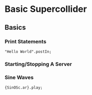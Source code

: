 # Basic Supercollider

## Basics

### Print Statements

```supercollider
"Hello World".postIn;
```

### Starting/Stopping A Server

### Sine Waves

```supercollider
{SinOSc.ar}.play;
```
